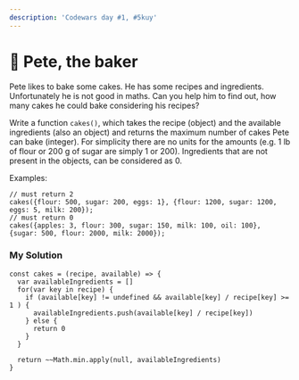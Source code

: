 ```yaml
---
description: 'Codewars day #1, #5kuy'
---
```


# 🍰 Pete, the baker

Pete likes to bake some cakes. He has some recipes and ingredients. Unfortunately he is not good in maths. Can you help him to find out, how many cakes he could bake considering his recipes?

Write a function `cakes()`, which takes the recipe (object) and the available ingredients (also an object) and returns the maximum number of cakes Pete can bake (integer). For simplicity there are no units for the amounts (e.g. 1 lb of flour or 200 g of sugar are simply 1 or 200). Ingredients that are not present in the objects, can be considered as 0.

Examples:

```
// must return 2
cakes({flour: 500, sugar: 200, eggs: 1}, {flour: 1200, sugar: 1200, eggs: 5, milk: 200}); 
// must return 0
cakes({apples: 3, flour: 300, sugar: 150, milk: 100, oil: 100}, {sugar: 500, flour: 2000, milk: 2000});
```

### My Solution

```
const cakes = (recipe, available) => {
  var availableIngredients = []
  for(var key in recipe) {
    if (available[key] != undefined && available[key] / recipe[key] >= 1 ) {
      availableIngredients.push(available[key] / recipe[key])
    } else {
      return 0
    }
  }
  
  return ~~Math.min.apply(null, availableIngredients)
}
```
